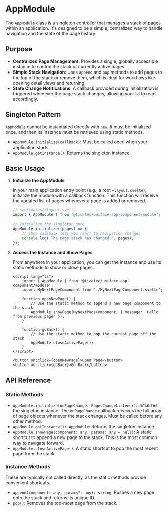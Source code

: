 # AppModule

The `AppModule` class is a singleton controller that manages a stack of pages within an application. It's designed to be a simple, centralized way to handle navigation and the state of the page history.

## Purpose

- **Centralized Page Management**: Provides a single, globally accessible instance to control the stack of currently active pages.
- **Simple Stack Navigation**: Uses `append` and `pop` methods to add pages to the top of the stack or remove them, which is ideal for workflows like opening detail views and returning.
- **State Change Notifications**: A callback provided during initialization is triggered whenever the page stack changes, allowing your UI to react accordingly.

## Singleton Pattern

`AppModule` cannot be instantiated directly with `new`. It must be initialized once, and then its instance must be retrieved using static methods.

-   `AppModule.initialize(callback)`: Must be called once when your application starts.
-   `AppModule.getInstance()`: Returns the singleton instance.

## Basic Usage

1.  **Initialize the AppModule**

    In your main application entry point (e.g., a root `+layout.svelte`), initialize the module with a callback function. This function will receive the updated list of pages whenever a page is added or removed.

    ```ts
    // src/routes/+layout.svelte
    import { AppModule } from '@ticatec/uniface-app-component/module';

    // Initialize the singleton once
    AppModule.initialize((pages) => {
        // This callback lets you react to navigation changes
        console.log('The page stack has changed:', pages);
    });
    ```

2.  **Access the Instance and Show Pages**

    From anywhere in your application, you can get the instance and use its static methods to show or close pages.

    ```svelte
    <script lang="ts">
        import { AppModule } from '@ticatec/uniface-app-component/module';
        import MyNextPageComponent from './MyNextPageComponent.svelte';

        function openNewPage() {
            // Use the static method to append a new page component to the stack
            AppModule.showPage(MyNextPageComponent, { message: 'Hello from previous page' });
        }

        function goBack() {
            // Use the static method to pop the current page off the stack
            AppModule.closeActivePage();
        }
    </script>

    <button on:click={openNewPage}>Open Page</button>
    <button on:click={goBack}>Go Back</button>
    ```

## API Reference

### Static Methods

-   `AppModule.initialize(onPageChange: PagesChangeListener)`: Initializes the singleton instance. The `onPageChange` callback receives the full array of page objects whenever the stack changes. Must be called before any other method.
-   `AppModule.getInstance(): AppModule`: Returns the singleton instance.
-   `AppModule.showPage(component: any, params: any = null)`: A static shortcut to append a new page to the stack. This is the most common way to navigate forward.
-   `AppModule.closeActivePage()`: A static shortcut to pop the most recent page from the stack.

### Instance Methods

These are typically not called directly, as the static methods provide convenient shortcuts.

-   `append(component: any, params?: any): string`: Pushes a new page onto the stack and returns its unique ID.
-   `pop()`: Removes the top-most page from the stack.